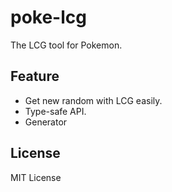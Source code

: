 # poke-lcg
The LCG tool for Pokemon.

## Feature
- Get new random with LCG easily.
- Type-safe API.
- Generator

## License
MIT License